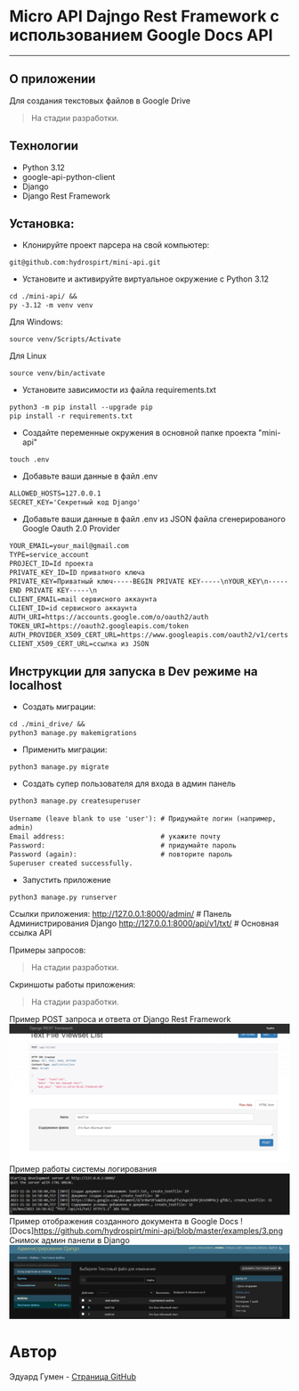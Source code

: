# Micro API Dajngo Rest Framework с иcпользованием Google Docs API

---
## О приложении
Для создания текстовых файлов в Google Drive
> На стадии разработки.
## Технологии
- Python 3.12
- google-api-python-client
- Django
- Django Rest Framework

## Установка:
- Клонируйте проект парсера на свой компьютер:
```
git@github.com:hydrospirt/mini-api.git
```
- Установите и активируйте виртуальное окружение c Python 3.12
```
cd ./mini-api/ &&
py -3.12 -m venv venv
```
Для Windows:
```
source venv/Scripts/Activate
```
Для Linux
```
source venv/bin/activate
```
- Установите зависимости из файла requirements.txt
```
python3 -m pip install --upgrade pip
pip install -r requirements.txt
```
- Создайте переменные окружения в основной папке проекта "mini-api"
```
touch .env
```
- Добавьте ваши данные в файл .env
```
ALLOWED_HOSTS=127.0.0.1
SECRET_KEY='Секретный код Django'
```

- Добавьте ваши данные в файл .env из JSON файла сгенерированого Google Oauth 2.0 Provider
```
YOUR_EMAIL=your_mail@gmail.com
TYPE=service_account
PROJECT_ID=Id проекта
PRIVATE_KEY_ID=ID приватного ключа
PRIVATE_KEY=Приватный ключ-----BEGIN PRIVATE KEY-----\nYOUR_KEY\n-----END PRIVATE KEY-----\n
CLIENT_EMAIL=mail сервисного аккаунта
CLIENT_ID=id сервисного аккаунта
AUTH_URI=https://accounts.google.com/o/oauth2/auth
TOKEN_URI=https://oauth2.googleapis.com/token
AUTH_PROVIDER_X509_CERT_URL=https://www.googleapis.com/oauth2/v1/certs
CLIENT_X509_CERT_URL=ссылка из JSON
```
## Инструкции для запуска в Dev режиме на localhost
- Создать миграции:
```
cd ./mini_drive/ &&
python3 manage.py makemigrations
```
- Применить миграции:
```
python3 manage.py migrate
```
- Создать супер пользователя для входа в админ панель
```
python3 manage.py createsuperuser

Username (leave blank to use 'user'): # Придумайте логин (например, admin)
Email address:                        # укажите почту
Password:                             # придумайте пароль
Password (again):                     # повторите пароль
Superuser created successfully.
```
- Запустить приложение
```
python3 manage.py runserver
```
Ссылки приложения:
http://127.0.0.1:8000/admin/ # Панель Администрирования Django
http://127.0.0.1:8000/api/v1/txt/ # Основная ссылка API

Примеры запросов:
> На стадии разработки.

Скриншоты работы приложения:
> На стадии разработки.

Пример POST запроса и ответа от Django Rest Framework
![POST](https://github.com/hydrospirt/mini-api/blob/master/examples/1.png)
Пример работы системы логирования
![LOGGER](https://github.com/hydrospirt/mini-api/blob/master/examples/2.png)
Пример отображения созданного документа в Google Docs
![Docs]https://github.com/hydrospirt/mini-api/blob/master/examples/3.png
Снимок админ панели в Django
![ADMIN](https://github.com/hydrospirt/mini-api/blob/master/examples/4.png)
# Автор
Эдуард Гумен - [Cтраница GitHub](https://github.com/hydrospirt)
